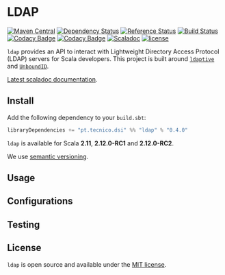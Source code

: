 # LDAP
[![Maven Central](https://maven-badges.herokuapp.com/maven-central/pt.tecnico.dsi/ldap_2.12.0-RC2/badge.svg?maxAge=604800)](https://maven-badges.herokuapp.com/maven-central/pt.tecnico.dsi/ldap_2.12.0-RC2)
[![Dependency Status](https://www.versioneye.com/java/pt.tecnico.dsi:ldap_2.12.0-RC2/badge.svg?style=flat-square&maxAge=604800)](https://www.versioneye.com/java/pt.tecnico.dsi:ldap_2.12.0-RC2)
[![Reference Status](https://www.versioneye.com/java/pt.tecnico.dsi:ldap_2.12.0-RC2/reference_badge.svg?style=plastic&maxAge=604800)](https://www.versioneye.com/java/pt.tecnico.dsi:ldap_2.12.0-RC2/references)
[![Build Status](https://travis-ci.org/ist-dsi/ldap.svg?branch=master&style=plastic&maxAge=604800)](https://travis-ci.org/ist-dsi/ldap)
[![Codacy Badge](https://api.codacy.com/project/badge/Coverage/89fa5981298d49e09553b7b41f1ef74e)](https://www.codacy.com/app/IST-DSI/ldap?utm_source=github.com&amp;utm_medium=referral&amp;utm_content=ist-dsi/ldap&amp;utm_campaign=Badge_Coverage)
[![Codacy Badge](https://api.codacy.com/project/badge/Grade/89fa5981298d49e09553b7b41f1ef74e)](https://www.codacy.com/app/IST-DSI/ldap?utm_source=github.com&amp;utm_medium=referral&amp;utm_content=ist-dsi/ldap&amp;utm_campaign=Badge_Grade)
[![Scaladoc](http://javadoc-badge.appspot.com/pt.tecnico.dsi/ldap_2.12.0-RC2.svg?label=scaladoc&style=plastic&maxAge=604800)](https://ist-dsi.github.io/ldap/latest/api/#pt.tecnico.dsi.ldap.package)
[![license](http://img.shields.io/:license-MIT-blue.svg)](LICENSE)

`ldap` provides an API to interact with Lightweight Directory Access Protocol (LDAP) servers for Scala developers. This project is built around [`ldaptive`](http://www.ldaptive.org) and [`UnboundID`](http://unboundid.com/).

[Latest scaladoc documentation](http://ist-dsi.github.io/ldap/latest/api/#pt.tecnico.dsi.ldap.package).

## Install
Add the following dependency to your `build.sbt`:
```sbt
libraryDependencies += "pt.tecnico.dsi" %% "ldap" % "0.4.0"
```

`ldap` is available for Scala **2.11**, **2.12.0-RC1** and **2.12.0-RC2**.

We use [semantic versioning](http://semver.org).

## Usage

## Configurations

## Testing

## License
`ldap` is open source and available under the [MIT license](LICENSE).

